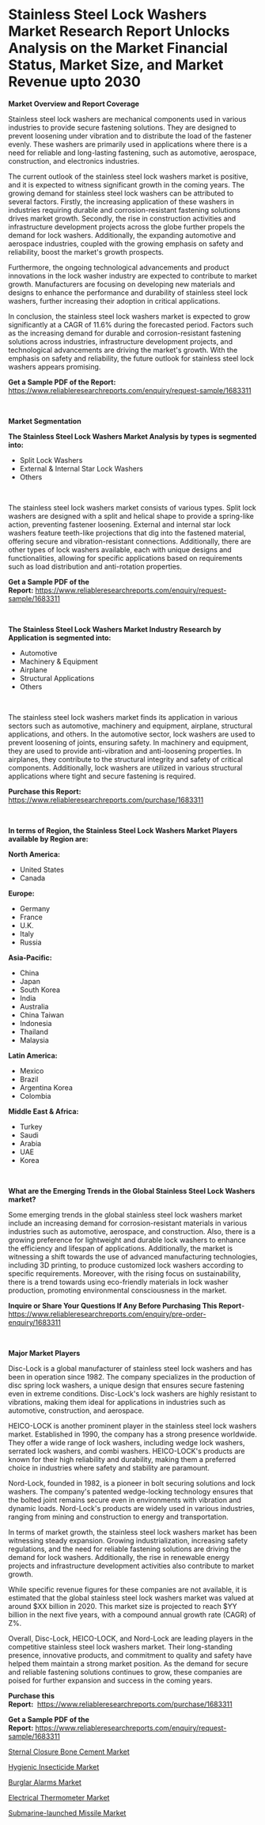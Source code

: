 <p><h1>Stainless Steel Lock Washers Market Research Report Unlocks Analysis on the Market Financial Status, Market Size, and Market Revenue upto 2030</h1></p><p><strong>Market Overview and Report Coverage</strong></p>
<p><p>Stainless steel lock washers are mechanical components used in various industries to provide secure fastening solutions. They are designed to prevent loosening under vibration and to distribute the load of the fastener evenly. These washers are primarily used in applications where there is a need for reliable and long-lasting fastening, such as automotive, aerospace, construction, and electronics industries.</p><p>The current outlook of the stainless steel lock washers market is positive, and it is expected to witness significant growth in the coming years. The growing demand for stainless steel lock washers can be attributed to several factors. Firstly, the increasing application of these washers in industries requiring durable and corrosion-resistant fastening solutions drives market growth. Secondly, the rise in construction activities and infrastructure development projects across the globe further propels the demand for lock washers. Additionally, the expanding automotive and aerospace industries, coupled with the growing emphasis on safety and reliability, boost the market's growth prospects.</p><p>Furthermore, the ongoing technological advancements and product innovations in the lock washer industry are expected to contribute to market growth. Manufacturers are focusing on developing new materials and designs to enhance the performance and durability of stainless steel lock washers, further increasing their adoption in critical applications.</p><p>In conclusion, the stainless steel lock washers market is expected to grow significantly at a CAGR of 11.6% during the forecasted period. Factors such as the increasing demand for durable and corrosion-resistant fastening solutions across industries, infrastructure development projects, and technological advancements are driving the market's growth. With the emphasis on safety and reliability, the future outlook for stainless steel lock washers appears promising.</p></p>
<p><strong>Get a Sample PDF of the Report:</strong> <a href="https://www.reliableresearchreports.com/enquiry/request-sample/1683311">https://www.reliableresearchreports.com/enquiry/request-sample/1683311</a></p>
<p>&nbsp;</p>
<p><strong>Market Segmentation</strong></p>
<p><strong>The Stainless Steel Lock Washers Market Analysis by types is segmented into:</strong></p>
<p><ul><li>Split Lock Washers</li><li>External & Internal Star Lock Washers</li><li>Others</li></ul></p>
<p>&nbsp;</p>
<p><p>The stainless steel lock washers market consists of various types. Split lock washers are designed with a split and helical shape to provide a spring-like action, preventing fastener loosening. External and internal star lock washers feature teeth-like projections that dig into the fastened material, offering secure and vibration-resistant connections. Additionally, there are other types of lock washers available, each with unique designs and functionalities, allowing for specific applications based on requirements such as load distribution and anti-rotation properties.</p></p>
<p><strong>Get a Sample PDF of the Report:</strong>&nbsp;<a href="https://www.reliableresearchreports.com/enquiry/request-sample/1683311">https://www.reliableresearchreports.com/enquiry/request-sample/1683311</a></p>
<p>&nbsp;</p>
<p><strong>The Stainless Steel Lock Washers Market Industry Research by Application is segmented into:</strong></p>
<p><ul><li>Automotive</li><li>Machinery & Equipment</li><li>Airplane</li><li>Structural Applications</li><li>Others</li></ul></p>
<p>&nbsp;</p>
<p><p>The stainless steel lock washers market finds its application in various sectors such as automotive, machinery and equipment, airplane, structural applications, and others. In the automotive sector, lock washers are used to prevent loosening of joints, ensuring safety. In machinery and equipment, they are used to provide anti-vibration and anti-loosening properties. In airplanes, they contribute to the structural integrity and safety of critical components. Additionally, lock washers are utilized in various structural applications where tight and secure fastening is required.</p></p>
<p><strong>Purchase this Report:</strong>&nbsp; <a href="https://www.reliableresearchreports.com/purchase/1683311">https://www.reliableresearchreports.com/purchase/1683311</a></p>
<p>&nbsp;</p>
<p><strong>In terms of Region, the Stainless Steel Lock Washers Market Players available by Region are:</strong></p>
<p>
    <p> <strong> North America: </strong>
        <ul>
            <li>United States</li>
            <li>Canada</li>
        </ul>
        </p> 
    <p> <strong> Europe: </strong>
        <ul>
            <li>Germany</li>
            <li>France</li>
            <li>U.K.</li>
            <li>Italy</li>
            <li>Russia</li>
        </ul>
        </p> 
    <p> <strong> Asia-Pacific: </strong>
        <ul>
            <li>China</li>
            <li>Japan</li>
            <li>South Korea</li>
            <li>India</li>
            <li>Australia</li>
            <li>China Taiwan</li>
            <li>Indonesia</li>
            <li>Thailand</li>
            <li>Malaysia</li>
        </ul>
        </p> 
    <p> <strong> Latin America: </strong>
        <ul>
            <li>Mexico</li>
            <li>Brazil</li>
            <li>Argentina Korea</li>
            <li>Colombia</li>
        </ul>
        </p> 
    <p> <strong> Middle East & Africa: </strong>
        <ul>
            <li>Turkey</li>
            <li>Saudi</li>
            <li>Arabia</li>
            <li>UAE</li>
            <li>Korea</li>
        </ul>
    </p>
    </p>
<p>&nbsp;</p>
<p><strong>What are the Emerging Trends in the Global Stainless Steel Lock Washers market?</strong></p>
<p><p>Some emerging trends in the global stainless steel lock washers market include an increasing demand for corrosion-resistant materials in various industries such as automotive, aerospace, and construction. Also, there is a growing preference for lightweight and durable lock washers to enhance the efficiency and lifespan of applications. Additionally, the market is witnessing a shift towards the use of advanced manufacturing technologies, including 3D printing, to produce customized lock washers according to specific requirements. Moreover, with the rising focus on sustainability, there is a trend towards using eco-friendly materials in lock washer production, promoting environmental consciousness in the market.</p></p>
<p><strong>Inquire or Share Your Questions If Any Before Purchasing This Report</strong>- <a href="https://www.reliableresearchreports.com/enquiry/pre-order-enquiry/1683311">https://www.reliableresearchreports.com/enquiry/pre-order-enquiry/1683311</a></p>
<p>&nbsp;</p>
<p><strong>Major Market Players</strong></p>
<p><p>Disc-Lock is a global manufacturer of stainless steel lock washers and has been in operation since 1982. The company specializes in the production of disc spring lock washers, a unique design that ensures secure fastening even in extreme conditions. Disc-Lock's lock washers are highly resistant to vibrations, making them ideal for applications in industries such as automotive, construction, and aerospace.</p><p>HEICO-LOCK is another prominent player in the stainless steel lock washers market. Established in 1990, the company has a strong presence worldwide. They offer a wide range of lock washers, including wedge lock washers, serrated lock washers, and combi washers. HEICO-LOCK's products are known for their high reliability and durability, making them a preferred choice in industries where safety and stability are paramount.</p><p>Nord-Lock, founded in 1982, is a pioneer in bolt securing solutions and lock washers. The company's patented wedge-locking technology ensures that the bolted joint remains secure even in environments with vibration and dynamic loads. Nord-Lock's products are widely used in various industries, ranging from mining and construction to energy and transportation.</p><p>In terms of market growth, the stainless steel lock washers market has been witnessing steady expansion. Growing industrialization, increasing safety regulations, and the need for reliable fastening solutions are driving the demand for lock washers. Additionally, the rise in renewable energy projects and infrastructure development activities also contribute to market growth.</p><p>While specific revenue figures for these companies are not available, it is estimated that the global stainless steel lock washers market was valued at around $XX billion in 2020. This market size is projected to reach $YY billion in the next five years, with a compound annual growth rate (CAGR) of Z%.</p><p>Overall, Disc-Lock, HEICO-LOCK, and Nord-Lock are leading players in the competitive stainless steel lock washers market. Their long-standing presence, innovative products, and commitment to quality and safety have helped them maintain a strong market position. As the demand for secure and reliable fastening solutions continues to grow, these companies are poised for further expansion and success in the coming years.</p></p>
<p><strong>Purchase this Report:</strong>&nbsp;&nbsp;<a href="https://www.reliableresearchreports.com/purchase/1683311">https://www.reliableresearchreports.com/purchase/1683311</a></p>
<p></p>
<p><strong>Get a Sample PDF of the Report:</strong>&nbsp;<a href="https://www.reliableresearchreports.com/enquiry/request-sample/1683311">https://www.reliableresearchreports.com/enquiry/request-sample/1683311</a></p>
<p><p><a href="https://medium.com/@hunterwyman1984/sternal-closure-bone-cement-market-insight-market-trends-growth-forecasted-from-2023-to-2030-cfca6b2aa91e">Sternal Closure Bone Cement Market</a></p><p><a href="https://www.linkedin.com/pulse/hygienic-insecticide-market-size-share-global-analysis/">Hygienic Insecticide Market</a></p><p><a href="https://github.com/deliacustodio40/Market-Research-Report-List-1/blob/main/burglar-alarms-market.md">Burglar Alarms Market</a></p><p><a href="https://github.com/maliyahmorrow6654/Market-Research-Report-List-1/blob/main/electrical-thermometer-market.md">Electrical Thermometer Market</a></p><p><a href="https://www.linkedin.com/pulse/submarine-launched-missile-market-size-share-amp-trends/">Submarine-launched Missile Market</a></p></p>